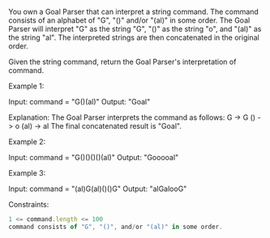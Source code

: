 You own a Goal Parser that can interpret a string command. The command consists of an alphabet of "G", "()" and/or "(al)" in some order. The Goal Parser will interpret "G" as the string "G", "()" as the string "o", and "(al)" as the string "al". The interpreted strings are then concatenated in the original order.

Given the string command, return the Goal Parser's interpretation of command.

 

Example 1:

Input: command = "G()(al)"
Output: "Goal"

Explanation: The Goal Parser interprets the command as follows:
G -> G
() -> o
(al) -> al
The final concatenated result is "Goal".


Example 2:

Input: command = "G()()()()(al)"
Output: "Gooooal"


Example 3:

Input: command = "(al)G(al)()()G"
Output: "alGalooG"
 

Constraints:
```js
1 <= command.length <= 100
command consists of "G", "()", and/or "(al)" in some order.
